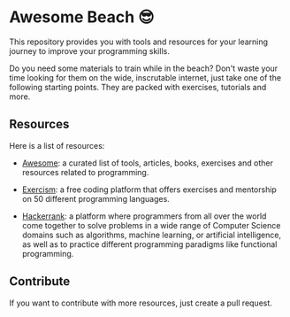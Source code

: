 # Awesome Beach :sunglasses:

This repository provides you with tools and resources for your learning journey to improve your programming skills.

Do you need some materials to train while in the beach? Don't waste your time looking for them on the wide, inscrutable
internet, just take one of the following starting points. They are packed with exercises, tutorials and more.

## Resources
Here is a list of resources:

 - [Awesome](https://github.com/sindresorhus/awesome): a curated list of tools, articles, books, exercises and other resources related to programming. 
 
 - [Exercism](https://exercism.io/): a free coding platform that offers exercises and mentorship on 50 different programming languages.
 
 - [Hackerrank](https://www.hackerrank.com/dashboard): a platform where programmers from all over the world come together to solve problems 
 in a wide range of Computer Science domains such as algorithms, machine learning, or artificial intelligence, as well as to practice different programming paradigms 
 like functional programming.
 
## Contribute

If you want to contribute with more resources, just create a pull request. 